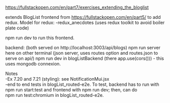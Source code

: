 https://fullstackopen.com/en/part7/exercises_extending_the_bloglist

extends BlogList frontend from https://fullstackopen.com/en/part5/
to add redux. Model for redux: -redux_anecdotes (uses redux toolkit to avoid boiler plate code)

npm run dev to run this frontend.

backend: (both served on http://localhost:3003/api/blogs)
  npm run server here on other terminal (json server, uses routes option and routes.json to serve on api/)
  npm run dev in blogListBackend (there app.use(cors())) - this uses mongodb connexion.

Notes  
-Ex 7.20 and 7.21 (styling): see NotificationMui.jsx  
-end to end tests in blogList_routed-e2e. To test, backend has to run with npm run start:test and frontend with npm run dev; then, can do   
npm run test:chromium in blogList_routed-e2e.

